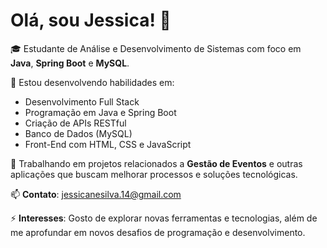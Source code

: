 # Olá, sou Jessica! 👋

🎓 Estudante de Análise e Desenvolvimento de Sistemas com foco em **Java**, **Spring Boot** e **MySQL**.

🌱 Estou desenvolvendo habilidades em:
- Desenvolvimento Full Stack
- Programação em Java e Spring Boot
- Criação de APIs RESTful
- Banco de Dados (MySQL)
- Front-End com HTML, CSS e JavaScript

🔧 Trabalhando em projetos relacionados a **Gestão de Eventos** e outras aplicações que buscam melhorar processos e soluções tecnológicas.

📫 **Contato**: jessicanesilva.14@gmail.com

⚡ **Interesses**: Gosto de explorar novas ferramentas e tecnologias, além de me aprofundar em novos desafios de programação e desenvolvimento.
